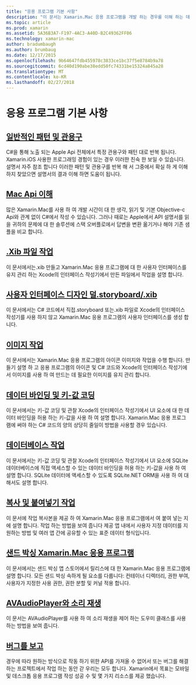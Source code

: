 ```yaml
---
title: "응용 프로그램 기본 사항"
description: "이 문서는 Xamarin.Mac 응용 프로그램을 개발 하는 경우를 이해 하는 데 필요한 다양 한 개념을 설명 하는 설명서를 링크 합니다."
ms.topic: article
ms.prod: xamarin
ms.assetid: 5A36B3A7-F197-4AC3-A40D-B2C49362FF06
ms.technology: xamarin-mac
author: bradumbaugh
ms.author: brumbaug
ms.date: 12/17/2015
ms.openlocfilehash: 9b64647fdb455978c3833ce1bc37f5e8784b9a78
ms.sourcegitcommit: 6cd40d190abe38edd50fc74331be15324a845a28
ms.translationtype: MT
ms.contentlocale: ko-KR
ms.lasthandoff: 02/27/2018
---
```

# <a name="application-fundamentals"></a>응용 프로그램 기본 사항

## <a name="common-patterns-and-idiomsmacapp-fundamentalspatternsmd"></a>[일반적인 패턴 및 관용구](~/mac/app-fundamentals/patterns.md)

C#을 통해 노출 되는 Apple Api 전체에서 특정 관용구와 패턴 대로 반복 됩니다. Xamarin.iOS 사용한 프로그래밍 경험이 있는 경우 이러한 친숙 한 보일 수 있습니다. 설명서 자주 참조 합니다 이러한 패턴 및 관용구를 반복 해 서 그중에서 확실 하 게 이해 하지 찾았으면 설명서의 결과 이해 하면 도움이 됩니다.

## <a name="understanding-mac-apismacapp-fundamentalsmac-apismd"></a>[Mac Api 이해](~/mac/app-fundamentals/mac-apis.md)

많은 Xamarin.Mac를 사용 하 여 개발 시간이 대 한 생각, 읽기 및 기본 Objective-c Api와 관계 없이 C#에서 작성 수 있습니다. 그러나 때로는 Apple에서 API 설명서를 읽을 귀하의 문제에 대 한 솔루션에 스택 오버플로에서 답변을 변환 옮기거나 해야 기존 샘플을 비교 합니다.

## <a name="working-with-xib-filesmacapp-fundamentalsxibmd"></a>[.Xib 파일 작업](~/mac/app-fundamentals/xib.md)

이 문서에서는.xib 만들고 Xamarin.Mac 응용 프로그램에 대 한 사용자 인터페이스를 유지 관리 하는 Xcode의 인터페이스 작성기에서 만든 파일에서 작업을 설명 합니다.

## <a name="storyboardxib-less-user-interface-designmacapp-fundamentalsxibless-uimd"></a>[사용자 인터페이스 디자인 덜.storyboard/.xib](~/mac/app-fundamentals/xibless-ui.md)

이 문서에서는 C# 코드에서 직접.storyboard 또는.xib 파일로 Xcode의 인터페이스 작성기를 사용 하지 않고 Xamarin.Mac 응용 프로그램의 사용자 인터페이스를 생성 합니다.

## <a name="working-with-imagesmacapp-fundamentalsimagemd"></a>[이미지 작업](~/mac/app-fundamentals/image.md)

이 문서에서는 Xamarin.Mac 응용 프로그램의 아이콘 이미지와 작업을 수행 합니다. 만들기 설명 하 고 응용 프로그램의 아이콘 및 C# 코드와 Xcode의 인터페이스 작성기에서 이미지를 사용 하 여 만드는 데 필요한 이미지를 유지 관리 합니다.

## <a name="data-binding-and-key-value-codingmacapp-fundamentalsdatabindingmd"></a>[데이터 바인딩 및 키-값 코딩](~/mac/app-fundamentals/databinding.md)

이 문서에서는 키-값 코딩 및 관찰 Xcode의 인터페이스 작성기에서 UI 요소에 대 한 데이터 바인딩을 허용 하는 키-값을 사용 하 여 설명 합니다. Xamarin.Mac 응용 프로그램에 써야 하는 C# 코드의 양의 상당히 줄일이 방법을 사용할 경우 있습니다. 

## <a name="working-with-databasesmacapp-fundamentalsdatabasesmd"></a>[데이터베이스 작업](~/mac/app-fundamentals/databases.md)

이 문서에서는 키-값 코딩 및 관찰 Xcode의 인터페이스 작성기에서 UI 요소에 SQLite 데이터베이스에 직접 액세스할 수 있는 데이터 바인딩을 허용 하는 키-값을 사용 하 여 설명 합니다. SQLite 데이터에 액세스할 수 있도록 SQLite.NET ORM을 사용 하 여 대해서도 설명 합니다.

## <a name="working-with-copy-and-pastemacapp-fundamentalscopy-pastemd"></a>[복사 및 붙여넣기 작업](~/mac/app-fundamentals/copy-paste.md)

이 문서에 작업 복사본을 제공 하 여 Xamarin.Mac 응용 프로그램에서 여 붙여 넣는 지에 설명 합니다. 작업 하는 방법을 보여 줍니다 제공 앱 내에서 사용자 지정 데이터를 지 원하는 방법 및 여러 앱 간에 공유할 수 있는 표준 데이터 형식입니다.

## <a name="sandboxing-a-xamarinmac-appmacapp-fundamentalssandboxingmd"></a>[샌드 박싱 Xamarin.Mac 응용 프로그램](~/mac/app-fundamentals/sandboxing.md)

이 문서에서는 샌드 박싱 앱 스토어에서 릴리스에 대 한 Xamarin.Mac 응용 프로그램에 설명 합니다. 모든 샌드 박싱 속하게 될 요소를 다룹니다: 컨테이너 디렉터리, 권한 부여, 사용자가 지정한 사용 권한, 권한 분할 및 커널 적용 합니다.

## <a name="playing-sound-with-avaudioplayermacapp-fundamentalssoundsmd"></a>[AVAudioPlayer와 소리 재생](~/mac/app-fundamentals/sounds.md)

이 문서는 AVAudioPlayer를 사용 하 여 소리 재생을 제어 하는 도우미 클래스를 사용 하는 방법을 보여 줍니다.

## <a name="reporting-bugsmacapp-fundamentalstroubleshootingmd"></a>[버그를 보고](~/mac/app-fundamentals/troubleshooting.md)

경우에 따라 원하는 방식으로 작동 하기 위한 API를 가져올 수 없어서 또는 버그를 해결 하는 프로젝트에서 작업 하는 동안 갇 우리는 모두 합니다. Xamarin에서 목표는 모바일 및 데스크톱 응용 프로그램 작성 성공 수 및 몇 가지 리소스를 제공 했습니다.
